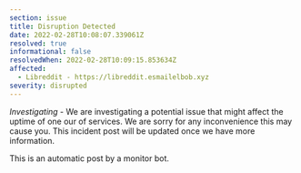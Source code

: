 ```yaml
---
section: issue
title: Disruption Detected
date: 2022-02-28T10:08:07.339061Z
resolved: true
informational: false
resolvedWhen: 2022-02-28T10:09:15.853634Z
affected:
  - Libreddit - https://libreddit.esmailelbob.xyz
severity: disrupted
---
```

*Investigating* - We are investigating a potential issue that might affect the uptime of one our of services. We are sorry for any inconvenience this may cause you. This incident post will be updated once we have more information.

This is an automatic post by a monitor bot.
        
